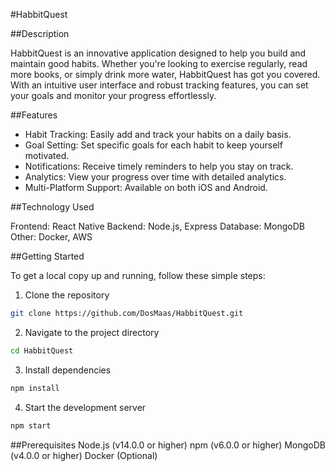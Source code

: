 #HabbitQuest

##Description

HabbitQuest is an innovative application designed to help you build and maintain good habits. Whether you're looking to exercise regularly, read more books, or simply drink more water, HabbitQuest has got you covered. With an intuitive user interface and robust tracking features, you can set your goals and monitor your progress effortlessly.

##Features

- Habit Tracking: Easily add and track your habits on a daily basis.
- Goal Setting: Set specific goals for each habit to keep yourself motivated.
- Notifications: Receive timely reminders to help you stay on track.
- Analytics: View your progress over time with detailed analytics.
- Multi-Platform Support: Available on both iOS and Android.

##Technology Used

Frontend: React Native
Backend: Node.js, Express
Database: MongoDB
Other: Docker, AWS

##Getting Started

To get a local copy up and running, follow these simple steps:

1. Clone the repository
```bash
git clone https://github.com/DosMaas/HabbitQuest.git
```

2. Navigate to the project directory
```bash
cd HabbitQuest
```
3. Install dependencies
```bash
npm install
```

4. Start the development server
```bash
npm start
```

##Prerequisites
Node.js (v14.0.0 or higher)
npm (v6.0.0 or higher)
MongoDB (v4.0.0 or higher)
Docker (Optional)